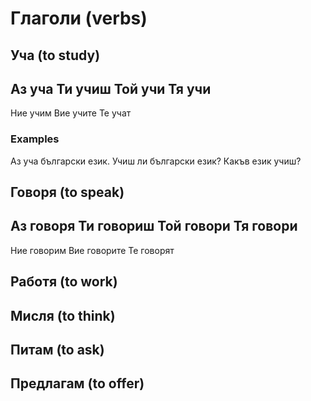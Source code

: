 # Глаголи (verbs)

## Уча (to study)

Аз	уча
Ти	учиш
Той	учи
Тя	учи
--------
Ние	учим
Вие	учите
Те	учат

### Examples

Аз уча български език.
Учиш ли български език?
Какъв език учиш?

## Говоря (to speak)

Аз	говоря
Ти	говориш
Той	говори
Тя	говори
------------
Ние	говорим
Вие	говорите
Те	говорят

## Работя (to work)

## Мисля (to think)

## Питам (to ask)

## Предлагам (to offer)
